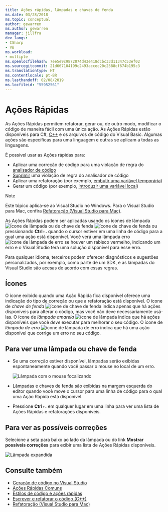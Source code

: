 ```yaml
---
title: Ações rápidas, lâmpadas e chaves de fenda
ms.date: 03/28/2018
ms.topic: conceptual
author: gewarren
ms.author: gewarren
manager: jillfra
dev_langs:
- CSharp
- VB
ms.workload:
- multiple
ms.openlocfilehash: 7ee5e9c9872074d43e418dcbc33d11347c53ef02
ms.sourcegitcommit: 21d667104199c2493accec20c2388cf674b195c3
ms.translationtype: HT
ms.contentlocale: pt-BR
ms.lasthandoff: 02/08/2019
ms.locfileid: "55952561"
---
```

# <a name="quick-actions"></a>Ações Rápidas

As Ações Rápidas permitem refatorar, gerar ou, de outro modo, modificar o código de maneira fácil com uma única ação. As Ações Rápidas estão disponíveis para C#, [C++](/cpp/ide/writing-and-refactoring-code-cpp) e os arquivos de código do Visual Basic. Algumas ações são específicas para uma linguagem e outras se aplicam a todas as linguagens.

É possível usar as Ações rápidas para:

- Aplicar uma correção de código para uma violação de regra do [analisador de código](../code-quality/roslyn-analyzers-overview.md)
- [Suprimir](../code-quality/use-roslyn-analyzers.md) uma violação de regra do analisador de código
- Aplicar uma refatoração (por exemplo, [embutir uma variável temporária](../ide/reference/inline-temporary-variable.md))
- Gerar um código (por exemplo, [introduzir uma variável local](../ide/reference/introduce-local-variable.md))

> [!NOTE]
> Este tópico aplica-se ao Visual Studio no Windows. Para o Visual Studio para Mac, confira [Refatoração (Visual Studio para Mac)](/visualstudio/mac/refactoring).

As Ações Rápidas podem ser aplicadas usando os ícones de lâmpada ![Ícone de lâmpada](media/light-bulb-icon.png) ou de chave de fenda ![ícone de chave de fenda](media/screwdriver-icon.png) ou pressionando **Ctrl**+**.** quando o cursor estiver em uma linha de código para a qual uma ação está disponível. Você verá uma lâmpada erro ![ícone de lâmpada de erro](media/error-light-bulb-icon.png) se houver um rabisco vermelho, indicando um erro e o Visual Studio terá uma solução disponível para esse erro.

Para qualquer idioma, terceiros podem oferecer diagnósticos e sugestões personalizados, por exemplo, como parte de um SDK, e as lâmpadas do Visual Studio são acesas de acordo com essas regras.

## <a name="icons"></a>Ícones

O ícone exibido quando uma Ação Rápida fica disponível oferece uma indicação do tipo de correção ou que a refatoração está disponível. O ícone de *chave de fenda* ![ícone de chave de fenda](media/screwdriver-icon.png) indica apenas que há ações disponíveis para alterar o código, mas você não deve necessariamente usá-las. O ícone de *lâmpada amarela* ![ícone de lâmpada](media/light-bulb-icon.png) indica que há ações disponíveis que você *deve* executar para melhorar o seu código. O ícone de *lâmpada de erro* ![ícone de lâmpada de erro](media/error-light-bulb-icon.png) indica que há uma ação disponível que corrige um erro no seu código.

## <a name="to-see-a-light-bulb-or-screwdriver"></a>Para ver uma lâmpada ou chave de fenda

- Se uma correção estiver disponível, lâmpadas serão exibidas espontaneamente quando você passar o mouse no local de um erro.

   ![Lâmpada com o mouse focalizando](../ide/media/vs2015_lightbulb_hover.png)

- Lâmpadas e chaves de fenda são exibidas na margem esquerda do editor quando você move o cursor para uma linha de código para o qual uma Ação Rápida está disponível.

- Pressione **Ctrl**+**.** em qualquer lugar em uma linha para ver uma lista de Ações Rápidas e refatorações disponíveis.

## <a name="to-see-potential-fixes"></a>Para ver as possíveis correções

Selecione a seta para baixo ao lado da lâmpada ou do link **Mostrar possíveis correções** para exibir uma lista de Ações Rápidas disponíveis.

![Lâmpada expandida](../ide/media/vs2015_lightbulb_hover_expanded.png)

## <a name="see-also"></a>Consulte também

- [Geração de código no Visual Studio](../ide/code-generation-in-visual-studio.md)
- [Ações Rápidas Comuns](../ide/common-quick-actions.md)
- [Estilos de código e ações rápidas](../ide/code-styles-and-quick-actions.md)
- [Escrever e refatorar o código (C++)](/cpp/ide/writing-and-refactoring-code-cpp)
- [Refatoração (Visual Studio para Mac)](/visualstudio/mac/refactoring)